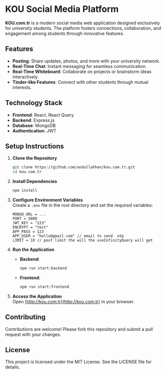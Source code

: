
# KOU Social Media Platform

**KOU.com.tr** is a modern social media web application designed exclusively for university students. The platform fosters connections, collaboration, and engagement among students through innovative features.

## Features

- **Posting**: Share updates, photos, and more with your university network.
- **Real-Time Chat**: Instant messaging for seamless communication.
- **Real-Time Whiteboard**: Collaborate on projects or brainstorm ideas interactively.
- **Tinder-like Features**: Connect with other students through mutual interests.

## Technology Stack

- **Frontend**: React, React Query
- **Backend**: Express.js
- **Database**: MongoDB
- **Authentication**: JWT

## Setup Instructions

1. **Clone the Repository**  
   ```bash
   git clone https://github.com/andullahhan/kou.com.tr.git
   cd kou.com.tr
   ```

2. **Install Dependencies**  
   ```bash
   npm install
   ```

3. **Configure Environment Variables**  
   Create a `.env` file in the root directory and set the required variables:
   ```
   MONGO_URL = ...
   PORT = 5000
   JWT_KEY = "123"
   ENCRYPT = "test"
   APP_PASS = 123 
   APP_USER = "hello@gmail.com" // email to send  otp 
   LIMIT = 10 // post limit the will the useInfinityQuery will get
   ```

4. **Run the Application**  
   - **Backend**:  
     ```bash
     npm run start:backend
     ```
   - **Frontend**:  
     ```bash
     npm run start:frontend
     ```

5. **Access the Application**  
   Open [http://kou.com.tr](http://kou.com.tr) in your browser.

## Contributing

Contributions are welcome! Please fork this repository and submit a pull request with your changes.

## License

This project is licensed under the MIT License. See the LICENSE file for details.
